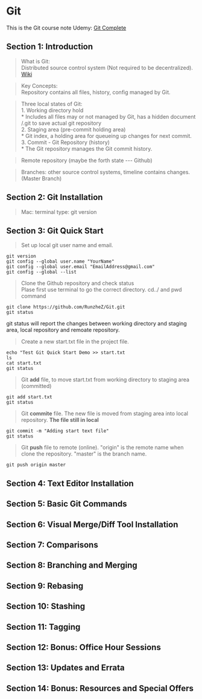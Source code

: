 # Git 

This is the Git course note Udemy: [Git Complete](https://www.udemy.com/course/git-complete)
 
## Section 1: Introduction
>What is Git:  
Distributed source control system (Not required to be decentralized). [Wiki](https://en.wikipedia.org/wiki/Git)

>Key Concepts:  
Repository contains all files, history, config managed by Git.

>Three local states of Git:  
    1. Working directory hold  
        * Includes all files may or not managed by Git, has a hidden document /.git to save actual git repository   
    2. Staging area (pre-commit holding area)  
        * Git index, a holding area for queueing up changes for next commit.   
    3. Commit - Git Repository (history)  
        * The Git repository manages the Git commit history. 

>Remote repository (maybe the forth state --- Github)

>Branches: other source control systems, timeline contains changes. (Master Branch)

## Section 2: Git Installation
> Mac: terminal type: git version

## Section 3: Git Quick Start

> Set up local git user name and email.
```
git version
git config --global user.name "YourName"
git config --global user.email "EmailAddress@gmail.com"
git config --global --list
```

>Clone the Github repository and check status  
Plase first use terminal to go the correct directory. cd../ and pwd command 
```
git clone https://github.com/RunzheZ/Git.git
git status
```
git status will report the changes between working directory and staging area, local repository and remoate repository.

>Create a new start.txt file in the project file.
```
echo "Test Git Quick Start Demo >> start.txt
ls
cat start.txt
git status
```

>Git **add** file, to move start.txt from working directory to staging area (committed)
```
git add start.txt
git status
```

>Git **commite** file. The new file is moved from staging area into local repository. **The file still in local**
```
git commit -m "Adding start text file"
git status
```

>Git **push** file to remote (online). "origin" is the remote name when clone the repository. "master" is the branch name.
```
git push origin master
```


## Section 4: Text Editor Installation

## Section 5: Basic Git Commands

## Section 6: Visual Merge/Diff Tool Installation

## Section 7: Comparisons

## Section 8: Branching and Merging

## Section 9: Rebasing

## Section 10: Stashing

## Section 11: Tagging

## Section 12: Bonus: Office Hour Sessions

## Section 13: Updates and Errata

## Section 14: Bonus: Resources and Special Offers


